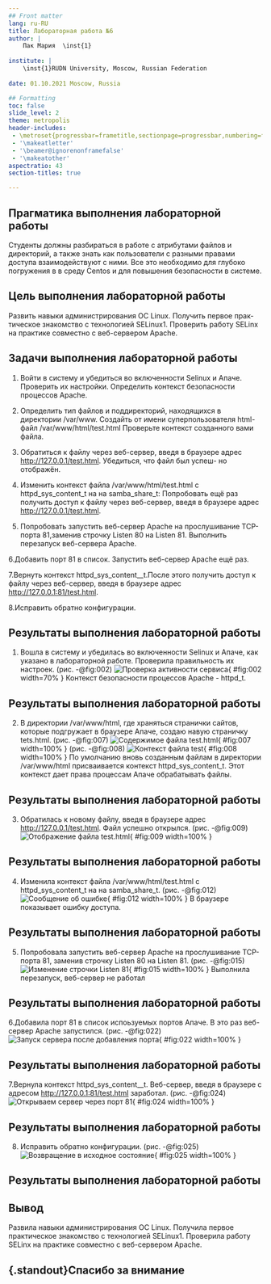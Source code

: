 ```yaml
---
## Front matter
lang: ru-RU
title: Лабораторная работа №6
author: |
	Пак Мария  \inst{1}
	
institute: |
	\inst{1}RUDN University, Moscow, Russian Federation
	
date: 01.10.2021 Moscow, Russia

## Formatting
toc: false
slide_level: 2
theme: metropolis
header-includes: 
 - \metroset{progressbar=frametitle,sectionpage=progressbar,numbering=fraction}
 - '\makeatletter'
 - '\beamer@ignorenonframefalse'
 - '\makeatother'
aspectratio: 43
section-titles: true

---
```




## Прагматика выполнения лабораторной работы

Студенты должны разбираться в работе с атрибутами файлов и директорий, а также знать как пользователи с разными правами доступа взаимодействуют с ними. Все это необходимо для глубоко погружения в в среду Centos и для повышения безопасности в системе.


## Цель выполнения лабораторной работы

Развить навыки администрирования ОС Linux. Получить первое прак-
тическое знакомство с технологией SELinux1.
Проверить работу SELinx на практике совместно с веб-сервером
Apache.

## Задачи выполнения лабораторной работы

1. Войти в систему и убедиться во включенности Selinux и Апаче. Проверить их настройки. Определить контекст безопасности процессов  Apache.

2. Определить тип файлов и поддиректорий, находящихся в директории
/var/www.
Создайть от имени суперпользователя  html-файл /var/www/html/test.html 
Проверьте контекст созданного вами файла. 

3. Обратиться к файлу через веб-сервер, введя в браузере адрес
    http://127.0.0.1/test.html. Убедиться, что файл был успеш-
    но отображён.

4. Изменить контекст файла /var/www/html/test.html с httpd_sys_content_t на на samba_share_t:
Попробовать ещё раз получить доступ к файлу через веб-сервер, введя в браузере адрес http://127.0.0.1/test.html. 

5. Попробовать запустить веб-сервер Apache на прослушивание ТСР-порта
81,заменив строчку Listen 80 на Listen 81. Выполнить перезапуск веб-сервера Apache.

6.Добавить порт 81 в список. Запустить веб-сервер Apache ещё раз. 

7.Вернуть контекст httpd_sys_cоntent__t.После этого получить доступ к файлу через веб-сервер, введя в браузере адрес http://127.0.0.1:81/test.html.

8.Исправить обратно конфигурации.

## Результаты выполнения лабораторной работы

1. Вошла в систему и убедилась во включенности Selinux и Апаче, как указано в лабораторной работе. Проверила правильность их настроек. 
(рис. -@fig:002)
![Проверка активности сервиса](image/rep6_2.png){ #fig:002 width=70% }
Контекст безопасности процессов  Apache - httpd_t.

## Результаты выполнения лабораторной работы

2. В директории /var/www/html, где храняться странички сайтов, которые подгружает в браузере Апаче, создаю навую страничку tets.html.
(рис. -@fig:007)
![Содержимое файла test.html](image/rep6_7.png){ #fig:007 width=100% }
(рис. -@fig:008)
![Контекст файла test](image/rep6_8.png){ #fig:008 width=100% }
По умолчанию вновь созданным файлам в директории /var/www/html присваивается контекст httpd_sys_content_t. Этот контекст дает права процессам Апаче обрабатывать файлы. 


## Результаты выполнения лабораторной работы

3. Обратилась к новому файлу, введя в браузере адрес
    http://127.0.0.1/test.html. Файл успешно открылся.
(рис. -@fig:009)
![Отображение файла test.html](image/rep6_9.png){ #fig:009 width=100% }

## Результаты выполнения лабораторной работы

4. Изменила контекст файла /var/www/html/test.html с httpd_sys_content_t на на samba_share_t.
(рис. -@fig:012)
![Cообщение об ошибке](image/rep6_12.png){ #fig:012 width=100% }
В браузере показывает ошибку доступа. 

## Результаты выполнения лабораторной работы

5. Попробовала запустить веб-сервер Apache на прослушивание ТСР-порта 81, заменив строчку Listen 80 на Listen 81. 
(рис. -@fig:015)
![Изменение строчки Listen 81](image/rep6_15.png){ #fig:015 width=100% }
Выполнила перезапуск, веб-сервер не работал

## Результаты выполнения лабораторной работы

6.Добавила порт 81 в список испоьзуемых портов Апаче. 
В это раз веб-сервер Apache запустился. 
(рис. -@fig:022)
![Запуск сервера после добавления порта ](image/rep6_22.png){ #fig:022 width=100% }

## Результаты выполнения лабораторной работы

7.Вернула контекст httpd_sys_cоntent__t. Веб-сервер, введя в браузере с адресом http://127.0.0.1:81/test.html заработал.
(рис. -@fig:024)
![Открываем сервер через порт 81](image/rep6_24.png){ #fig:024 width=100% }

## Результаты выполнения лабораторной работы

8. Исправить обратно конфигурации.
(рис. -@fig:025)
![Возвращение в исходное состояние](image/rep6_25.png){ #fig:025 width=100% }

## Результаты выполнения лабораторной работы

## Вывод

Развила навыки администрирования ОС Linux. Получила первое практическое знакомство с технологией SELinux1. Проверила работу SELinx на практике совместно с веб-сервером Apache.

## {.standout}Спасибо за внимание 
